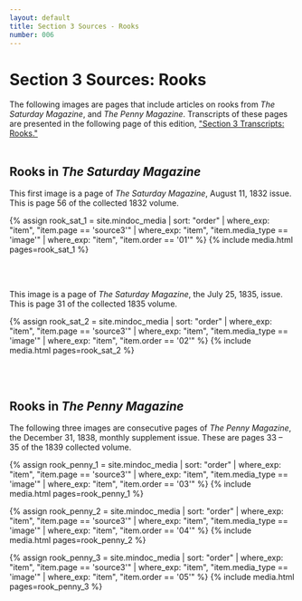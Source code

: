 ```yaml
---
layout: default
title: Section 3 Sources - Rooks
number: 006
---
```


# Section 3 Sources: Rooks
The following images are pages that include articles on rooks from _The Saturday Magazine_, and _The Penny Magazine_. Transcripts of these pages are presented in the following page of this edition, ["Section 3 Transcripts: Rooks."](https://owenmonroe.github.io/knowledge_periodicals_text_reuse/007_transcripts3.html)
<br/><br/>


## Rooks in _The Saturday Magazine_
This first image is a page of _The Saturday Magazine_, August 11, 1832 issue. This is page 56 of the collected 1832 volume. 

{% assign rook_sat_1 = site.mindoc_media | sort: "order" |
where_exp: "item", "item.page == 'source3'" | where_exp: "item",
"item.media_type == 'image'" | where_exp: "item", "item.order == '01'"
%}
{% include media.html pages=rook_sat_1 %}

<br/><br/>

This image is a page of _The Saturday Magazine_, the July 25, 1835, issue. This is page 31 of the collected 1835 volume.

{% assign rook_sat_2 = site.mindoc_media | sort: "order" |
where_exp: "item", "item.page == 'source3'" | where_exp: "item",
"item.media_type == 'image'" | where_exp: "item", "item.order == '02'"
%}
{% include media.html pages=rook_sat_2 %}


<br/><br/>



## Rooks in _The Penny Magazine_ 

The following three images are consecutive pages of _The Penny Magazine_, the December 31, 1838, monthly supplement issue. These are pages 33 – 35 of the 1839 collected volume.

{% assign rook_penny_1 = site.mindoc_media | sort: "order" |
where_exp: "item", "item.page == 'source3'" | where_exp: "item",
"item.media_type == 'image'" | where_exp: "item", "item.order == '03'"
%}
{% include media.html pages=rook_penny_1 %}



{% assign rook_penny_2 = site.mindoc_media | sort: "order" |
where_exp: "item", "item.page == 'source3'" | where_exp: "item",
"item.media_type == 'image'" | where_exp: "item", "item.order == '04'"
%}
{% include media.html pages=rook_penny_2 %}




{% assign rook_penny_3 = site.mindoc_media | sort: "order" |
where_exp: "item", "item.page == 'source3'" | where_exp: "item",
"item.media_type == 'image'" | where_exp: "item", "item.order == '05'"
%}
{% include media.html pages=rook_penny_3 %}






